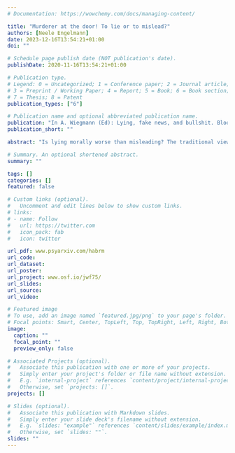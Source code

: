 ```yaml
---
# Documentation: https://wowchemy.com/docs/managing-content/

title: "Murderer at the door! To lie or to mislead?"
authors: [Neele Engelmann]
date: 2023-12-16T13:54:21+01:00
doi: ""

# Schedule page publish date (NOT publication's date).
publishDate: 2020-11-16T13:54:21+01:00

# Publication type.
# Legend: 0 = Uncategorized; 1 = Conference paper; 2 = Journal article;
# 3 = Preprint / Working Paper; 4 = Report; 5 = Book; 6 = Book section;
# 7 = Thesis; 8 = Patent
publication_types: ["6"]

# Publication name and optional abbreviated publication name.
publication: "In A. Wiegmann (Ed): Lying, fake news, and bullshit. Bloomsbury (in press)"
publication_short: ""

abstract: "Is lying morally worse than misleading? The traditional view in philosophy is that it is, although convincing arguments have also been offered for the view that lying and misleading are morally equal (Saul, 2012a). I here report the results of addressing this question empirically. Specifically, I tested ordinary English speakers’ intuitions on the question whether the moral status of lying versus misleading depends on whether it is overall forbidden, permissible, or obligatory to deceive someone. Timmermann & Viebahn (2021) recently proposed that lies are, on average, stronger causes of false beliefs than misleading statements. When morality demands that we deceive someone (such as Kant’s murderer at the door, asking for the location of his innocent victims), lying may thus even be morally better than misleading, since lying is the stronger cause of a desirable outcome here. I could confirm that people take lies to be the more reliable means of deception than misleading statements, possibly because they take speakers to be more committed to the deceptive content of their utterance when they lie. When deception was forbidden, lying was accordingly judged as morally worse than misleading, as Timmermann and Viebahn’s (2021) account predicts. In cases of obligatory deception, lying was indeed sometimes seen as morally better than misleading (in a scenario modelled closely on the murderer at the door case), but not in two other tested scenarios. I discuss possible reasons and outline avenues for further research. Since lying and misleading are concepts that are deeply embedded in everyday life and discourse, I argue that philosophers should take ordinary speakers’ moral intuitions on this matter seriously."

# Summary. An optional shortened abstract.
summary: ""

tags: []
categories: []
featured: false

# Custom links (optional).
#   Uncomment and edit lines below to show custom links.
# links:
# - name: Follow
#   url: https://twitter.com
#   icon_pack: fab
#   icon: twitter

url_pdf: www.psyarxiv.com/habrm
url_code:
url_dataset:
url_poster:
url_project: www.osf.io/jwf75/
url_slides:
url_source:
url_video:

# Featured image
# To use, add an image named `featured.jpg/png` to your page's folder. 
# Focal points: Smart, Center, TopLeft, Top, TopRight, Left, Right, BottomLeft, Bottom, BottomRight.
image:
  caption: ""
  focal_point: ""
  preview_only: false

# Associated Projects (optional).
#   Associate this publication with one or more of your projects.
#   Simply enter your project's folder or file name without extension.
#   E.g. `internal-project` references `content/project/internal-project/index.md`.
#   Otherwise, set `projects: []`.
projects: []

# Slides (optional).
#   Associate this publication with Markdown slides.
#   Simply enter your slide deck's filename without extension.
#   E.g. `slides: "example"` references `content/slides/example/index.md`.
#   Otherwise, set `slides: ""`.
slides: ""
---
```

